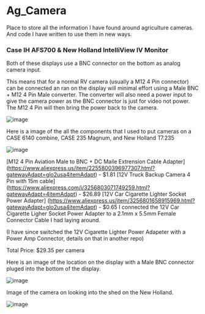 # Ag_Camera
Place to store all the information I have found around agriculture cameras. And code I have written to use them in new ways.


### Case IH AFS700 & New Holland IntelliView IV Monitor
Both of these displays use a BNC connector on the bottom as analog camera input. 

This means that for a normal RV camera (usually a M12 4 Pin connector) can be connected an ran on the display will minimal effort using a Male BNC + M12 4 Pin Male converter. The converter will also need a power input to give the camera power as the BNC connector is just for video not power. The M12 4 Pin will then bring the power back to the camera.

![image](https://github.com/devfranzen/Ag_Camera/assets/149129966/600b23b1-10c7-4f7f-9674-1fa41c2b8c91)

Here is a image of the all the components that I used to put cameras on a CASE 6140 combine, CASE 235 Magnum, and New Holland T7.235

![image](https://github.com/devfranzen/Ag_Camera/assets/149129966/fb198982-124c-4e00-8ca7-e4b23c23cd3b)

[M12 4 Pin Aviation Male to BNC + DC Maile Extrension Cable Adapter] (https://www.aliexpress.us/item/2255800396977307.html?gatewayAdapt=glo2usa4itemAdapt) - $1.81
[12V Truck Backup Camera 4 Pin with 15m cable] (https://www.aliexpress.com/i/3256803071749259.html?gatewayAdapt=4itemAdapt) - $26.89
[12V Car Cigarette Lighter Socket Power Adapter] (https://www.aliexpress.us/item/3256801658915969.html?gatewayAdapt=glo2usa4itemAdapt) - $0.65
I connected the 12V Car Cigarette Ligher Socket Power Adapter to a 2.1mm x 5.5mm Female Connector Cable I had laying around.

(I have since switched the 12V Cigarette Lighter Power Adapeter with a Power Amp Connector, details on that in another repo)

Total Price: $29.35 per camera

Here is an image of the location on the display with a Male BNC connector pluged into the bottom of the display.

![image](https://github.com/devfranzen/Ag_Camera/assets/149129966/1760346d-e995-40bb-a9ab-ab8290a7fc0a)

Image of the camera on looking into the shed on the New Holland.

![image](https://github.com/devfranzen/Ag_Camera/assets/149129966/07f1fb91-1dfe-4846-a9bc-fcaa1229d971)
